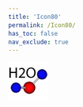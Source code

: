 ```yaml
---
title: 'Icon80'
permalink: /Icon80/
has_toc: false
nav_exclude: true
---
```

![image](/assets/images/icon-80.png)
